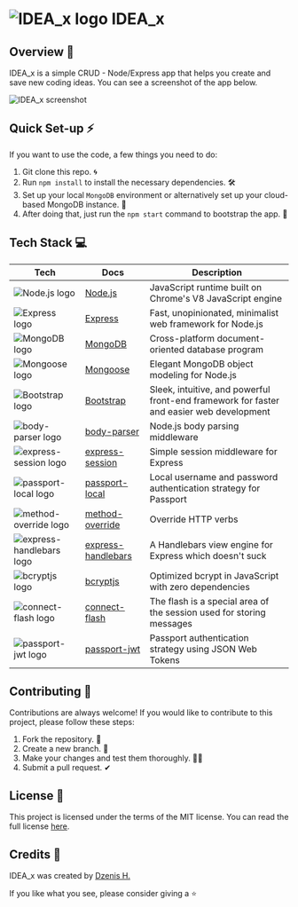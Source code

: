 ##
# ![IDEA_x logo](https://raw.githubusercontent.com/dzenis-h/IDEA_x/master/public/favicon.ico) IDEA_x

## Overview 🌅
IDEA_x is a simple CRUD - Node/Express app that helps you create and save new coding ideas. You can see a screenshot of the app below.

![IDEA_x screenshot](https://drive.google.com/uc?export=view&id=1w3RNcfm4Ss_HpCG-zBLsmCpNXgZp29Hd)

## Quick Set-up ⚡️
If you want to use the code, a few things you need to do:
1. Git clone this repo. 🌀
2. Run `npm install` to install the necessary dependencies. 🛠
3. Set up your local `MongoDB` environment or alternatively set up your cloud-based MongoDB instance. 🍃
4. After doing that, just run the `npm start` command to bootstrap the app. 🚀

## Tech Stack 💻

| Tech | Docs | Description |
| --- | --- | --- |
| ![Node.js logo](https://img.shields.io/badge/-Node.js-339933?style=flat-square&logo=node.js&logoColor=white) | [Node.js](https://nodejs.org/en/docs/) | JavaScript runtime built on Chrome's V8 JavaScript engine |
| ![Express logo](https://img.shields.io/badge/-Express-000000?style=flat-square&logo=express&logoColor=white) | [Express](https://expressjs.com/en/4x/api.html) | Fast, unopinionated, minimalist web framework for Node.js |
| ![MongoDB logo](https://img.shields.io/badge/-MongoDB-47A248?style=flat-square&logo=mongodb&logoColor=white) | [MongoDB](https://docs.mongodb.com/) | Cross-platform document-oriented database program |
| ![Mongoose logo](https://img.shields.io/badge/-Mongoose-880000?style=flat-square&logo=mongoose&logoColor=white) | [Mongoose](https://mongoosejs.com/docs/guide.html) | Elegant MongoDB object modeling for Node.js |
| ![Bootstrap logo](https://img.shields.io/badge/-Bootstrap-7952B3?style=flat-square&logo=bootstrap&logoColor=white) | [Bootstrap](https://getbootstrap.com/docs/5.1/getting-started/introduction/) | Sleek, intuitive, and powerful front-end framework for faster and easier web development |
| ![body-parser logo](https://img.shields.io/badge/-body--parser-FFB6C1?style=flat-square) | [body-parser](https://www.npmjs.com/package/body-parser) | Node.js body parsing middleware |
| ![express-session logo](https://img.shields.io/badge/-express--session-FFD700?style=flat-square) | [express-session](https://www.npmjs.com/package/express-session) | Simple session middleware for Express |
| ![passport-local logo](https://img.shields.io/badge/-passport--local-ADD8E6?style=flat-square) | [passport-local](http://www.passportjs.org/packages/passport-local/) | Local username and password authentication strategy for Passport |
| ![method-override logo](https://img.shields.io/badge/-method--override-FFA07A?style=flat-square) | [method-override](https://www.npmjs.com/package/method-override) | Override HTTP verbs |
| ![express-handlebars logo](https://img.shields.io/badge/-express--handlebars-6495ED?style=flat-square) | [express-handlebars](https://www.npmjs.com/package/express-handlebars) | A Handlebars view engine for Express which doesn't suck |
| ![bcryptjs logo](https://img.shields.io/badge/-bcryptjs-DAA520?style=flat-square) | [bcryptjs](https://www.npmjs.com/package/bcryptjs) | Optimized bcrypt in JavaScript with zero dependencies |
| ![connect-flash logo](https://img.shields.io/badge/-connect--flash-FF69B4?style=flat-square) | [connect-flash](https://www.npmjs.com/package/connect-flash) | The flash is a special area of the session used for storing messages |
| ![passport-jwt logo](https://img.shields.io/badge/-passport--jwt-00BFFF?style=flat-square) | [passport-jwt](http://www.passportjs.org/packages/passport-jwt/) | Passport authentication strategy using JSON Web Tokens |

## Contributing 🤝
Contributions are always welcome! If you would like to contribute to this project, please follow these steps:
1. Fork the repository. 🍴
2. Create a new branch. 🌵
3. Make your changes and test them thoroughly. 👨‍💻
4. Submit a pull request. ✔

## License 📜
This project is licensed under the terms of the MIT license. You can read the full license [here](https://docs.google.com/document/d/11WK7tVoTFRMcWCuGZQCRWxEsDUEJ_6ArtfV-NjWcBCU/edit?usp=sharing).

## Credits 👏
IDEA_x was created by [Dzenis H.](https://www.dzenis.tech)

If you like what you see, please consider giving a ⭐️
